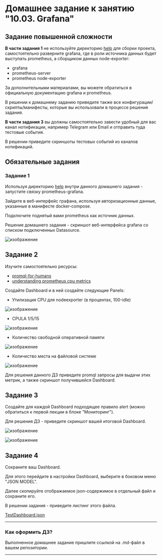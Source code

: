# Домашнее задание к занятию "10.03. Grafana"

## Задание повышенной сложности

**В части задания 1** не используйте директорию [help](./help) для сборки проекта, самостоятельно разверните grafana, где в 
роли источника данных будет выступать prometheus, а сборщиком данных node-exporter:
- grafana
- prometheus-server
- prometheus node-exporter

За дополнительными материалами, вы можете обратиться в официальную документацию grafana и prometheus.

В решении к домашнему заданию приведите также все конфигурации/скрипты/манифесты, которые вы 
использовали в процессе решения задания.

**В части задания 3** вы должны самостоятельно завести удобный для вас канал нотификации, например Telegram или Email
и отправить туда тестовые события.

В решении приведите скриншоты тестовых событий из каналов нотификаций.

## Обязательные задания

### Задание 1
Используя директорию [help](./help) внутри данного домашнего задания - запустите связку prometheus-grafana.

Зайдите в веб-интерфейс графана, используя авторизационные данные, указанные в манифесте docker-compose.

Подключите поднятый вами prometheus как источник данных.

Решение домашнего задания - скриншот веб-интерфейса grafana со списком подключенных Datasource.

![изображение](https://user-images.githubusercontent.com/93483129/186144737-149c0326-d20e-41b5-9c6c-8e568802065c.png)



## Задание 2
Изучите самостоятельно ресурсы:
- [promql-for-humans](https://timber.io/blog/promql-for-humans/#cpu-usage-by-instance)
- [understanding prometheus cpu metrics](https://www.robustperception.io/understanding-machine-cpu-usage)

Создайте Dashboard и в ней создайте следующие Panels:
- Утилизация CPU для nodeexporter (в процентах, 100-idle)

![изображение](https://user-images.githubusercontent.com/93483129/186145175-1fd88a0f-8625-4187-9a69-b4a1ef1e7339.png)


- CPULA 1/5/15

![изображение](https://user-images.githubusercontent.com/93483129/186145071-0470c1ad-17fb-4afd-ba45-90e54efce009.png)

- Количество свободной оперативной памяти

![изображение](https://user-images.githubusercontent.com/93483129/186145250-d3eaadd8-7bd1-41fc-8f85-97192a7a157b.png)


- Количество места на файловой системе

![изображение](https://user-images.githubusercontent.com/93483129/186145337-01dbaf35-e1f6-48e1-9825-3191414cb75b.png)


Для решения данного ДЗ приведите promql запросы для выдачи этих метрик, а также скриншот получившейся Dashboard.

## Задание 3
Создайте для каждой Dashboard подходящее правило alert (можно обратиться к первой лекции в блоке "Мониторинг").

Для решения ДЗ - приведите скриншот вашей итоговой Dashboard.

![изображение](https://user-images.githubusercontent.com/93483129/186145538-8d035b95-925b-43d6-9573-25ddbfa7db63.png)

![изображение](https://user-images.githubusercontent.com/93483129/186146254-a1c4f468-9829-4e8c-98b1-e38bf36b9b56.png)


## Задание 4
Сохраните ваш Dashboard.

Для этого перейдите в настройки Dashboard, выберите в боковом меню "JSON MODEL".

Далее скопируйте отображаемое json-содержимое в отдельный файл и сохраните его.

В решении задания - приведите листинг этого файла.

[TestDashboard.json](./TestDashboard.json)


---

### Как оформить ДЗ?

Выполненное домашнее задание пришлите ссылкой на .md-файл в вашем репозитории.

---
